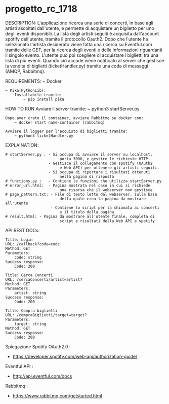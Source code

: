 # progetto_rc_1718


DESCRIPTION:
	L'applicazione ricerca una serie di concerti, in base agli artisti ascoltati dall'utente, e permette di acquistare un biglietto per uno degli eventi disponibili.
	La lista degli artisti seguiti è acquisita dall'account spotify dell'utente, tramite il protocollo Oauth2.
	Dopo che l'utente ha selezionato l'artista desiderato viene fatta una ricerca su Eventful.com tramite delle GET, per la ricerca degli eventi e delle informazioni riguardanti il singolo evento.
	L'utente può poi scegliere di acquistare i biglietti tra una lista di più eventi. Quando ciò accade viene notificato al server che gestisce la vendita di biglietti (ticketHandler.py) tramite una coda di messaggi (AMQP, Rabbitmq).

REQUIREMENTS:
	~ Docker
	
	~ Pika(PythonLib):
		Installabile tramite:
			~ pip install pika

HOW TO RUN
	Avviare il server tramite:
		~ python3 startServer.py

	Dopo aver crato il container, avviare Rabbitmq su docker con:
		~ docker start name-container (rabbitmq)
		
	Avviare il logger per l'acquisto di biglietti tramite:
		~ python3 ticketHandler.py



EXPLAINATION:

	# startServer.py : - Si occupa di avviare il server su localhost, 
							porta 3000, e gestire le richieste HTTP.
					   - Gestisce il collegamento con spotify (OAuth2
							e Web API) per ottenere gli artisti seguiti.
					   - Si occupa di riportare i risultati ottenuti 
							nella pagina di risposta
	# functions.py :   - Contiene le funzioni che utilizza startServer.py
	# error_url.html:  - Pagina mostrata nel caso in cui si richiede
							una risorsa che il webserver non gestisce
	# page_pattern.txt: - File di testo letto dal webserver, sulla base
							della quale crea la pagina da mostrare all'utente
						- Contiene lo script per la chiamata ai concerti
							e il titolo della pagina
	# result.html: - Pagina da mostrare all'utente finale, completa di
							script e risultati della Web API a spotify
							
						

API REST DOCs:

	Title: Login
	URL: /callback?code=code
	Method: GET
	Parameters:
		code: string
	Success response:
		Code: 200

	Title: Cerca Concerti
	URL: /cercaConcerti/artist=artist?
	Method: GET
	Parameters:
		artist: string
	Success response:
		Code: 200

	Title: Compra biglietti
	URL: /compraBiglietti/target=target?
	Parameters:
		target: string
	Method: GET
	Success response: 
		Code: 200

Spiegazione Spotify OAuth2.0 : 
 - https://developer.spotify.com/web-api/authorization-guide/
 
 Eventful API :
 - http://api.eventful.com/docs
 
 Rabbitmq :
 - https://www.rabbitmq.com/getstarted.html

